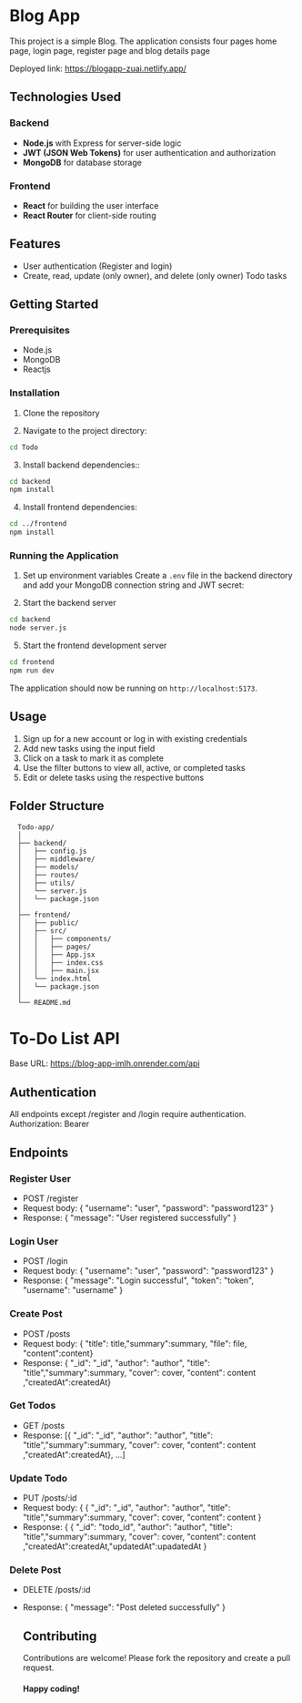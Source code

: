 # Blog App

This project is a simple Blog. The application consists four pages home page, login page, register page and blog details page 

Deployed link: https://blogapp-zuai.netlify.app/

## Technologies Used

### Backend
- **Node.js** with Express for server-side logic
- **JWT (JSON Web Tokens)** for user authentication and authorization
- **MongoDB** for database storage

### Frontend
- **React** for building the user interface
- **React Router** for client-side routing

## Features

- User authentication (Register and login)
- Create, read,  update (only owner), and delete (only owner) Todo tasks


## Getting Started

### Prerequisites
- Node.js
- MongoDB
- Reactjs

### Installation

1. Clone the repository

2. Navigate to the project directory:

```bash
cd Todo
```

3. Install backend dependencies::

```bash
cd backend
npm install
```
4. Install frontend dependencies:

```bash
cd ../frontend
npm install
```

### Running the Application

1. Set up environment variables
 Create a `.env` file in the backend directory and add your MongoDB connection string and JWT secret:

4. Start the backend server
   
```bash
cd backend
node server.js
```
5. Start the frontend development server
   
```bash
cd frontend
npm run dev
```
 The application should now be running on `http://localhost:5173`.

## Usage

1. Sign up for a new account or log in with existing credentials
2. Add new tasks using the input field
3. Click on a task to mark it as complete
4. Use the filter buttons to view all, active, or completed tasks
5. Edit or delete tasks using the respective buttons

## Folder Structure
   ```arduino
     Todo-app/
     │
     ├── backend/
     │   ├── config.js
     │   ├── middleware/ 
     │   ├── models/
     │   ├── routes/
     │   ├── utils/
     │   └── server.js
     │   └── package.json
     │
     ├── frontend/
     │   ├── public/
     │   ├── src/
     │   │   ├── components/
     │   │   ├── pages/
     │   │   ├── App.jsx
     │   │   ├── index.css 
     │   │   ├── main.jsx
     │   └── index.html
     │   └── package.json
     │
     └── README.md

   ```
# To-Do List API

Base URL: https://blog-app-imlh.onrender.com/api

## Authentication

All endpoints except /register and /login require authentication. 
Authorization: Bearer <token>

## Endpoints

### Register User
- POST /register
- Request body: { "username": "user", "password": "password123" }
- Response: { "message": "User registered successfully" }

### Login User
- POST /login
- Request body: { "username": "user", "password": "password123" }
- Response: { "message": "Login successful", "token": "token", "username": "username"  }

### Create Post
- POST /posts
- Request body: { "title": title,"summary":summary, "file": file, "content":content}
- Response: { "_id": "_id", "author": "author", "title": "title","summary":summary, "cover": cover, "content": content ,"createdAt":createdAt}

### Get Todos
- GET /posts
- Response: [{ "_id": "_id", "author": "author", "title": "title","summary":summary, "cover": cover, "content": content ,"createdAt":createdAt}, ...]

### Update Todo
- PUT /posts/:id
- Request body: { { "_id": "_id", "author": "author", "title": "title","summary":summary, "cover": cover, "content": content }
- Response: { { "_id": "todo_id", "author": "author", "title": "title","summary":summary, "cover": cover, "content": content ,"createdAt":createdAt,"updatedAt":upadatedAt }



### Delete Post
- DELETE /posts/:id
- Response: { "message": "Post deleted successfully" }

  
  ## Contributing

  Contributions are welcome! Please fork the repository and create a pull request.
  
  #### Happy coding!
